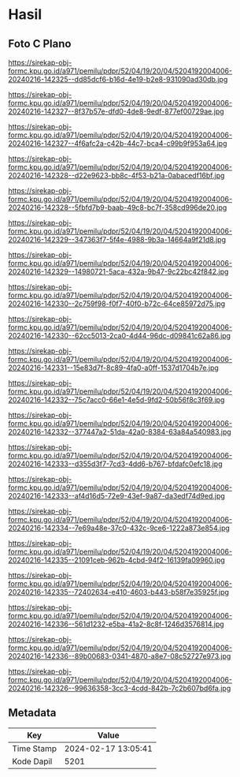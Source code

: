 # Hasil

## Foto C Plano

https://sirekap-obj-formc.kpu.go.id/a971/pemilu/pdpr/52/04/19/20/04/5204192004006-20240216-142325--dd85dcf6-b16d-4e19-b2e8-931090ad30db.jpg

https://sirekap-obj-formc.kpu.go.id/a971/pemilu/pdpr/52/04/19/20/04/5204192004006-20240216-142327--8f37b57e-dfd0-4de8-9edf-877ef00729ae.jpg

https://sirekap-obj-formc.kpu.go.id/a971/pemilu/pdpr/52/04/19/20/04/5204192004006-20240216-142327--4f6afc2a-c42b-44c7-bca4-c99b9f953a64.jpg

https://sirekap-obj-formc.kpu.go.id/a971/pemilu/pdpr/52/04/19/20/04/5204192004006-20240216-142328--d22e9623-bb8c-4f53-b21a-0abacedf16bf.jpg

https://sirekap-obj-formc.kpu.go.id/a971/pemilu/pdpr/52/04/19/20/04/5204192004006-20240216-142328--5fbfd7b9-baab-49c8-bc7f-358cd996de20.jpg

https://sirekap-obj-formc.kpu.go.id/a971/pemilu/pdpr/52/04/19/20/04/5204192004006-20240216-142329--347363f7-5f4e-4988-9b3a-14664a9f21d8.jpg

https://sirekap-obj-formc.kpu.go.id/a971/pemilu/pdpr/52/04/19/20/04/5204192004006-20240216-142329--14980721-5aca-432a-9b47-9c22bc42f842.jpg

https://sirekap-obj-formc.kpu.go.id/a971/pemilu/pdpr/52/04/19/20/04/5204192004006-20240216-142330--2c759f98-f0f7-40f0-b72c-64ce85972d75.jpg

https://sirekap-obj-formc.kpu.go.id/a971/pemilu/pdpr/52/04/19/20/04/5204192004006-20240216-142330--62cc5013-2ca0-4d44-96dc-d09841c62a86.jpg

https://sirekap-obj-formc.kpu.go.id/a971/pemilu/pdpr/52/04/19/20/04/5204192004006-20240216-142331--15e83d7f-8c89-4fa0-a0ff-1537d1704b7e.jpg

https://sirekap-obj-formc.kpu.go.id/a971/pemilu/pdpr/52/04/19/20/04/5204192004006-20240216-142332--75c7acc0-66e1-4e5d-9fd2-50b56f8c3f69.jpg

https://sirekap-obj-formc.kpu.go.id/a971/pemilu/pdpr/52/04/19/20/04/5204192004006-20240216-142332--377447a2-51da-42a0-8384-63a84a540983.jpg

https://sirekap-obj-formc.kpu.go.id/a971/pemilu/pdpr/52/04/19/20/04/5204192004006-20240216-142333--d355d3f7-7cd3-4dd6-b767-bfdafc0efc18.jpg

https://sirekap-obj-formc.kpu.go.id/a971/pemilu/pdpr/52/04/19/20/04/5204192004006-20240216-142333--af4d16d5-72e9-43ef-9a87-da3edf74d9ed.jpg

https://sirekap-obj-formc.kpu.go.id/a971/pemilu/pdpr/52/04/19/20/04/5204192004006-20240216-142334--7e69a48e-37c0-432c-9ce6-1222a873e854.jpg

https://sirekap-obj-formc.kpu.go.id/a971/pemilu/pdpr/52/04/19/20/04/5204192004006-20240216-142335--21091ceb-962b-4cbd-94f2-16139fa09960.jpg

https://sirekap-obj-formc.kpu.go.id/a971/pemilu/pdpr/52/04/19/20/04/5204192004006-20240216-142335--72402634-e410-4603-b443-b58f7e35925f.jpg

https://sirekap-obj-formc.kpu.go.id/a971/pemilu/pdpr/52/04/19/20/04/5204192004006-20240216-142336--561d1232-e5ba-41a2-8c8f-1246d3576814.jpg

https://sirekap-obj-formc.kpu.go.id/a971/pemilu/pdpr/52/04/19/20/04/5204192004006-20240216-142336--89b00683-0341-4870-a8e7-08c52727e973.jpg

https://sirekap-obj-formc.kpu.go.id/a971/pemilu/pdpr/52/04/19/20/04/5204192004006-20240216-142326--99636358-3cc3-4cdd-842b-7c2b607bd6fa.jpg


## Metadata

| Key        | Value               |
| ---------- | ------------------- |
| Time Stamp | 2024-02-17 13:05:41 |
| Kode Dapil | 5201                |



